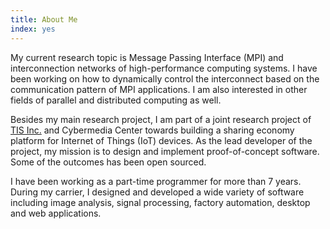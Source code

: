 ```yaml
---
title: About Me
index: yes
---
```


My current research topic is Message Passing Interface (MPI) and interconnection
networks of high-performance computing systems. I have been working on how to
dynamically control the interconnect based on the communication pattern of
MPI applications. I am also interested in other fields of parallel and
distributed computing as well.

Besides my main research project, I am part of a joint research project of
[TIS Inc.](https://www.tis.co.jp/) and Cybermedia Center towards building a
sharing economy platform for Internet of Things (IoT) devices. As the lead
developer of the project, my mission is to design and implement
proof-of-concept software. Some of the outcomes has been open sourced.

I have been working as a part-time programmer for more than 7 years.
During my carrier, I designed and developed a wide variety of software
including image analysis, signal processing, factory automation, desktop and
web applications.
